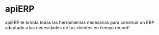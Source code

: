 # apiERP
apiERP te brinda todas las herramientas necesarias para construir un ERP adaptado a las necesidades de tus clientes en tiempo récord!
